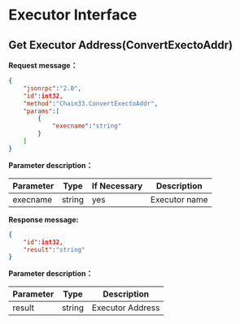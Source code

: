 # Executor Interface

## Get Executor Address(ConvertExectoAddr)
**Request message<!--[rpc/types/ExecNameParm]-->：**
```json
{
	"jsonrpc":"2.0",
	"id":int32,
	"method":"Chain33.ConvertExectoAddr",
    "params":[
		{
			"execname":"string"
		}
	]
}
```
**Parameter description：**

|Parameter|Type|If Necessary|Description|
|----|----|----|----|
|execname|string|yes|Executor name|

**Response message:**
```json
{
	"id":int32,
    "result":"string"
}
```
**Parameter description：**

|Parameter|Type|Description|
|----|----|----|
|result|string|Executor Address|

